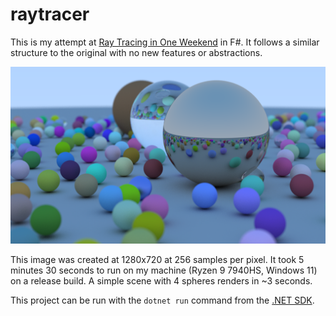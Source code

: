 # raytracer

This is my attempt at [Ray Tracing in One Weekend](https://raytracing.github.io/books/RayTracingInOneWeekend.html) in F#. It follows a similar structure to the original with no new features or abstractions.

![Output](final-image.png)

This image was created at 1280x720 at 256 samples per pixel. It took 5 minutes 30 seconds to run on my machine (Ryzen 9 7940HS, Windows 11) on a release build. A simple scene with 4 spheres renders in ~3 seconds.

This project can be run with the `dotnet run` command from the [.NET SDK](https://dotnet.microsoft.com/en-us/download).